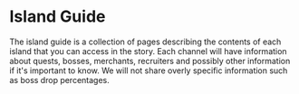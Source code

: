# Island Guide

The island guide is a collection of pages describing the contents of each island that you can access in the story. Each channel will have information about quests, bosses, merchants, recruiters and possibly other information if it's important to know. We will not share overly specific information such as boss drop percentages.